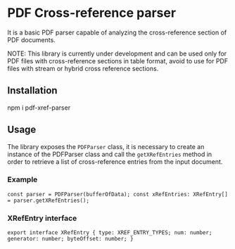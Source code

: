 # PDF Cross-reference parser

It is a basic PDF parser capable of analyzing the cross-reference section of PDF documents.

NOTE: This library is currently under development and can be used only for PDF files with 
cross-reference sections in table format, avoid to use for PDF files with stream or hybrid
cross reference sections.

## Installation

npm i pdf-xref-parser

## Usage

The library exposes the ``PDFParser`` class, it is necessary to create an instance of the PDFParser class and call the ``getXRefEntries`` method in order to retrieve a list of cross-reference entries from the input document.

### Example
``
const parser = PDFParser(bufferOfData);
const xRefEntries: XRefEntry[] = parser.getXRefEntries();
``

### XRefEntry interface
``
export interface XRefEntry {
  type: XREF_ENTRY_TYPES;
  num: number;
  generator: number;
  byteOffset: number;
}
``